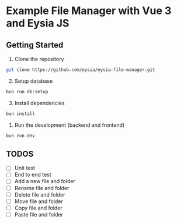 # Example File Manager with Vue 3 and Eysia JS

## Getting Started

1. Clone the repository

```bash
git clone https://github.com/eysia/eysia-file-manager.git
```

2. Setup database

```bash
bun run db:setup
```

3. Install dependencies

```bash
bun install
```

1. Run the development (backend and frontend)

```bash
bun run dev
```


## TODOS

- [ ] Unit test
- [ ] End to end test
- [ ] Add a new file and folder
- [ ] Rename file and folder
- [ ] Delete file and folder
- [ ] Move file and folder
- [ ] Copy file and folder
- [ ] Paste file and folder

